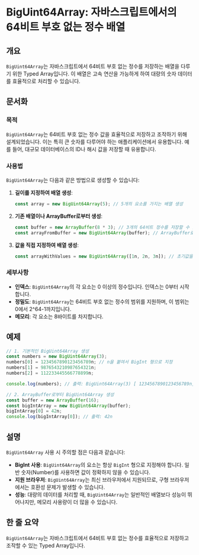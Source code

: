 <!--
Meta Description: # BigUint64Array: 자바스크립트에서의 64비트 부호 없는 정수 배열 ## 개요 `BigUint64Array`는 자바스크립트에서 64비트 부호 없는 정수를 저장하는 배열을 다루기 위한 Typed Array입니다. 이 배열은 고속 연산을 가능하게 하여 대량의 ...
Meta Keywords: biguint64array, const, new, 64비트, 있습니다
-->

# BigUint64Array: 자바스크립트에서의 64비트 부호 없는 정수 배열

## 개요
`BigUint64Array`는 자바스크립트에서 64비트 부호 없는 정수를 저장하는 배열을 다루기 위한 Typed Array입니다. 이 배열은 고속 연산을 가능하게 하여 대량의 숫자 데이터를 효율적으로 처리할 수 있습니다.

## 문서화
### 목적
`BigUint64Array`는 64비트 부호 없는 정수 값을 효율적으로 저장하고 조작하기 위해 설계되었습니다. 이는 특히 큰 숫자를 다루어야 하는 애플리케이션에서 유용합니다. 예를 들어, 대규모 데이터베이스의 ID나 해시 값을 저장할 때 유용합니다.

### 사용법
`BigUint64Array`는 다음과 같은 방법으로 생성할 수 있습니다:

1. **길이를 지정하여 배열 생성**:
   ```javascript
   const array = new BigUint64Array(5); // 5개의 요소를 가지는 배열 생성
   ```

2. **기존 배열이나 ArrayBuffer로부터 생성**:
   ```javascript
   const buffer = new ArrayBuffer(8 * 3); // 3개의 64비트 정수를 저장할 수 있는 ArrayBuffer 생성
   const arrayFromBuffer = new BigUint64Array(buffer); // ArrayBuffer로부터 BigUint64Array 생성
   ```

3. **값을 직접 지정하여 배열 생성**:
   ```javascript
   const arrayWithValues = new BigUint64Array([1n, 2n, 3n]); // 초기값을 가지는 배열 생성
   ```

### 세부사항
- **인덱스**: `BigUint64Array`의 각 요소는 0 이상의 정수입니다. 인덱스는 0부터 시작합니다.
- **정밀도**: `BigUint64Array`는 64비트 부호 없는 정수의 범위를 지원하며, 이 범위는 0에서 2^64-1까지입니다.
- **메모리**: 각 요소는 8바이트를 차지합니다.
  
## 예제
```javascript
// 1. 기본적인 BigUint64Array 생성
const numbers = new BigUint64Array(3);
numbers[0] = 1234567890123456789n; // n을 붙여서 BigInt 형으로 지정
numbers[1] = 9876543210987654321n;
numbers[2] = 112233445566778899n;

console.log(numbers); // 출력: BigUint64Array(3) [ 1234567890123456789n, 9876543210987654321n, 112233445566778899n ]

// 2. ArrayBuffer로부터 BigUint64Array 생성
const buffer = new ArrayBuffer(16);
const bigIntArray = new BigUint64Array(buffer);
bigIntArray[0] = 42n;
console.log(bigIntArray[0]); // 출력: 42n
```

## 설명
`BigUint64Array` 사용 시 주의할 점은 다음과 같습니다:
- **BigInt 사용**: `BigUint64Array`의 요소는 항상 `BigInt` 형으로 지정해야 합니다. 일반 숫자(Number)를 사용하면 값이 정확하지 않을 수 있습니다.
- **지원 브라우저**: `BigUint64Array`는 최신 브라우저에서 지원되므로, 구형 브라우저에서는 호환성 문제가 발생할 수 있습니다.
- **성능**: 대량의 데이터를 처리할 때, `BigUint64Array`는 일반적인 배열보다 성능이 뛰어나지만, 메모리 사용량이 더 많을 수 있습니다.

## 한 줄 요약
`BigUint64Array`는 자바스크립트에서 64비트 부호 없는 정수를 효율적으로 저장하고 조작할 수 있는 Typed Array입니다.
